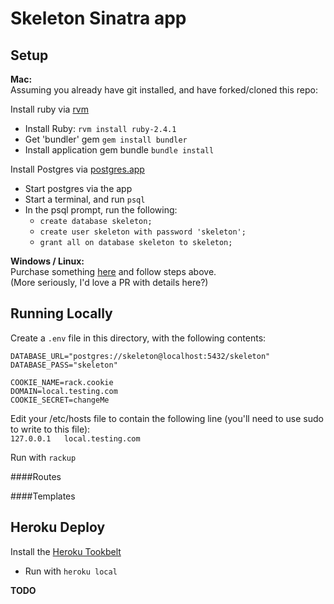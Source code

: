 Skeleton Sinatra app
====================

Setup
-----

**Mac:**  
Assuming you already have git installed, and have forked/cloned this repo:

Install ruby via [rvm](https://rvm.io/)  
  - Install Ruby: `rvm install ruby-2.4.1`
  - Get 'bundler' gem `gem install bundler`
  - Install application gem bundle `bundle install`

Install Postgres via [postgres.app](https://postgresapp.com/)
  - Start postgres via the app
  - Start a terminal, and run `psql`
  - In the psql prompt, run the following:
    - `create database skeleton;`
    - `create user skeleton with password 'skeleton';`
    - `grant all on database skeleton to skeleton;`


**Windows / Linux:**  
Purchase something [here](https://www.apple.com/uk/mac/) and follow steps above.  
(More seriously, I'd love a PR with details here?)


Running Locally
---------------

Create a `.env` file in this directory, with the following contents:
```
DATABASE_URL="postgres://skeleton@localhost:5432/skeleton"
DATABASE_PASS="skeleton"

COOKIE_NAME=rack.cookie
DOMAIN=local.testing.com
COOKIE_SECRET=changeMe
```

Edit your /etc/hosts file to contain the following line (you'll need to use sudo to write to this file):  
`127.0.0.1   local.testing.com`

Run with
`rackup`


####Routes


####Templates



Heroku Deploy
-------------

Install the [Heroku Tookbelt](https://devcenter.heroku.com/articles/heroku-cli)  
  - Run with `heroku local`


**TODO**
